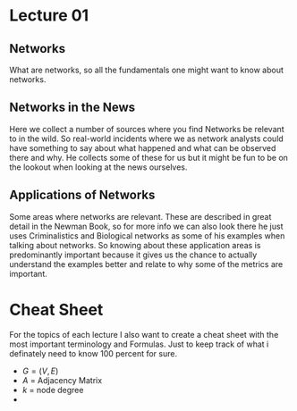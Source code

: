 # Lecture 01


<!-- WARNING: THIS FILE WAS AUTOGENERATED! DO NOT EDIT! -->

## Networks

What are networks, so all the fundamentals one might want to know about
networks.

## Networks in the News

Here we collect a number of sources where you find Networks be relevant
to in the wild. So real-world incidents where we as network analysts
could have something to say about what happened and what can be observed
there and why. He collects some of these for us but it might be fun to
be on the lookout when looking at the news ourselves.

## Applications of Networks

Some areas where networks are relevant. These are described in great
detail in the Newman Book, so for more info we can also look there he
just uses Criminalistics and Biological networks as some of his examples
when talking about networks. So knowing about these application areas is
predominantly important because it gives us the chance to actually
understand the examples better and relate to why some of the metrics are
important.

# Cheat Sheet

For the topics of each lecture I also want to create a cheat sheet with
the most important terminology and Formulas. Just to keep track of what
i definately need to know 100 percent for sure.

- *G* = (*V*, *E*)
- *A* = Adjacency Matrix
- *k* = node degree
- 
